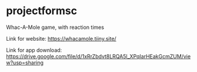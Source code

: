 # projectformsc
Whac-A-Mole game, with reaction times


Link for website: https://whacamole.tiiny.site/

Link for app download: https://drive.google.com/file/d/1xRrZbdvt8LRQA5l_XPqIarHEakGcmZUM/view?usp=sharing
